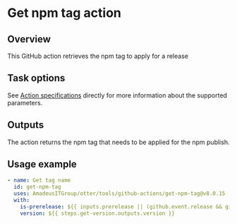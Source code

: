 # Get npm tag action
## Overview
This GitHub action retrieves the npm tag to apply for a release

## Task options
See [Action specifications](action.yml) directly for more information about the supported parameters.

## Outputs
The action returns the npm tag that needs to be applied for the npm publish.

## Usage example
```yaml
- name: Get tag name
  id: get-npm-tag
  uses: AmadeusITGroup/otter/tools/github-actions/get-npm-tag@v8.0.15
  with:
    is-prerelease: ${{ inputs.prerelease || (github.event.release && github.event.release.prerelease) }}
    version: ${{ steps.get-version.outputs.version }}
```
